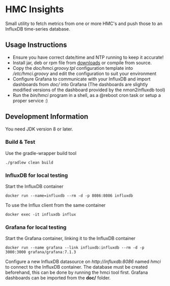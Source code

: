 # HMC Insights

Small utility to fetch metrics from one or more HMC's and push those to an InfluxDB time-series database.


## Usage Instructions

- Ensure you have correct date/time and NTP running to keep it accurate!
- Install jar, deb or rpm file from [downloads](https://bitbucket.org/mnellemann/hmci/downloads/) or compile from source.
- Copy the *doc/hmci.groovy.tpl* configuration template into */etc/hmci.groovy* and edit the configuration to suit your environment
- Configure Grafana to communicate with your InfluxDB and import dashboards from *doc/* into Grafana (The dashboards are slightly modified versions of the dashboard provided by the nmon2influxdb tool)
- Run the *bin/hmci* program in a shell, as a @reboot cron task or setup a proper service :)



## Development Information

You need JDK version 8 or later.

### Build & Test

Use the gradle-wrapper build tool

    ./gradlew clean build


### InfluxDB for local testing

Start the InfluxDB container

    docker run --name=influxdb --rm -d -p 8086:8086 influxdb

To use the Influx client from the same container

    docker exec -it influxdb influx


### Grafana for local testing

Start the Grafana container, linking it to the InfluxDB container

    docker run --name grafana --link influxdb:influxdb --rm -d -p 3000:3000 grafana/grafana:7.1.3

Configure a new InfluxDB datasource on *http://influxdb:8086* named *hmci* to connect to the InfluxDB container. The database must be created beforehand, this can be done by running the hmci tool first. Grafana dashboards can be imported from the **doc/** folder.
